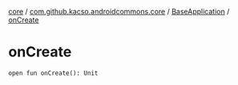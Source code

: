 [core](../../index.md) / [com.github.kacso.androidcommons.core](../index.md) / [BaseApplication](index.md) / [onCreate](.)

# onCreate

`open fun onCreate(): Unit`
